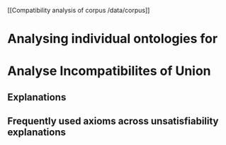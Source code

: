[[Compatibility analysis of corpus /data/corpus]]

# Analysing individual ontologies for 
# Analyse Incompatibilites of Union

## Explanations

## Frequently used axioms across unsatisfiability explanations

